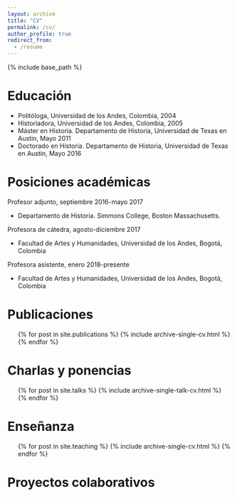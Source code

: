 ```yaml
---
layout: archive
title: "CV"
permalink: /cv/
author_profile: true
redirect_from:
  - /resume
---
```


{% include base_path %}

Educación
======
* Politóloga, Universidad de los Andes, Colombia, 2004
* Historiadora, Universidad de los Andes, Colombia, 2005
* Máster en Historia. Departamento de Historia, Universidad de Texas en Austin, Mayo 2011
* Doctorado en Historia. Departamento de Historia, Universidad de Texas en Austin, Mayo 2016

Posiciones académicas
======
Profesor adjunto, septiembre 2016-mayo 2017
  * Departamento de Historia. Simmons College, Boston Massachusetts. 

Profesora de cátedra, agosto-diciembre 2017
  * Facultad de Artes y Humanidades, Universidad de los Andes, Bogotá, Colombia

Profesora asistente, enero 2018-presente
* Facultad de Artes y Humanidades, Universidad de los Andes, Bogotá, Colombia


Publicaciones
======
  <ul>{% for post in site.publications %}
    {% include archive-single-cv.html %}
  {% endfor %}</ul>
  
  
Charlas y ponencias
======
  <ul>{% for post in site.talks %}
    {% include archive-single-talk-cv.html %}
  {% endfor %}</ul>
  
Enseñanza
======
  <ul>{% for post in site.teaching %}
    {% include archive-single-cv.html %}
  {% endfor %}</ul>
  
Proyectos colaborativos
======
